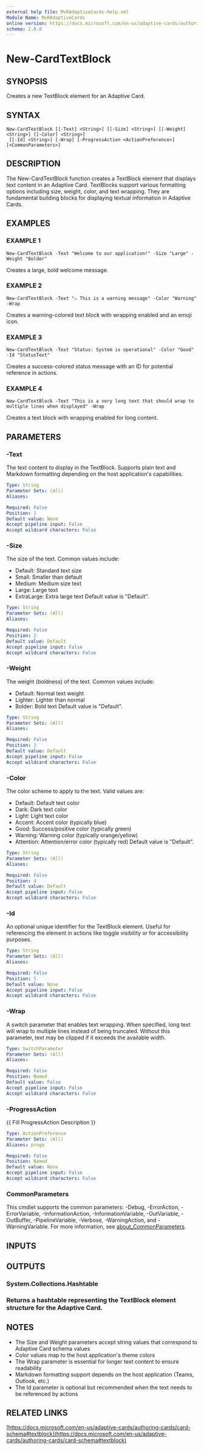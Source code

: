 ```yaml
---
external help file: MvRAdaptiveCards-help.xml
Module Name: MvRAdaptiveCards
online version: https://docs.microsoft.com/en-us/adaptive-cards/authoring-cards/card-schema#textblock
schema: 2.0.0
---
```


# New-CardTextBlock

## SYNOPSIS
Creates a new TextBlock element for an Adaptive Card.

## SYNTAX

```
New-CardTextBlock [[-Text] <String>] [[-Size] <String>] [[-Weight] <String>] [[-Color] <String>]
 [[-Id] <String>] [-Wrap] [-ProgressAction <ActionPreference>] [<CommonParameters>]
```

## DESCRIPTION
The New-CardTextBlock function creates a TextBlock element that displays text content in an Adaptive Card.
TextBlocks support various formatting options including size, weight, color, and text wrapping.
They are fundamental building blocks for displaying textual information in Adaptive Cards.

## EXAMPLES

### EXAMPLE 1
```
New-CardTextBlock -Text "Welcome to our application!" -Size "Large" -Weight "Bolder"
```

Creates a large, bold welcome message.

### EXAMPLE 2
```
New-CardTextBlock -Text "⚠️ This is a warning message" -Color "Warning" -Wrap
```

Creates a warning-colored text block with wrapping enabled and an emoji icon.

### EXAMPLE 3
```
New-CardTextBlock -Text "Status: System is operational" -Color "Good" -Id "StatusText"
```

Creates a success-colored status message with an ID for potential reference in actions.

### EXAMPLE 4
```
New-CardTextBlock -Text "This is a very long text that should wrap to multiple lines when displayed" -Wrap
```

Creates a text block with wrapping enabled for long content.

## PARAMETERS

### -Text
The text content to display in the TextBlock.
Supports plain text and Markdown formatting
depending on the host application's capabilities.

```yaml
Type: String
Parameter Sets: (All)
Aliases:

Required: False
Position: 1
Default value: None
Accept pipeline input: False
Accept wildcard characters: False
```

### -Size
The size of the text.
Common values include:
- Default: Standard text size
- Small: Smaller than default
- Medium: Medium size text
- Large: Large text
- ExtraLarge: Extra large text
Default value is "Default".

```yaml
Type: String
Parameter Sets: (All)
Aliases:

Required: False
Position: 2
Default value: Default
Accept pipeline input: False
Accept wildcard characters: False
```

### -Weight
The weight (boldness) of the text.
Common values include:
- Default: Normal text weight
- Lighter: Lighter than normal
- Bolder: Bold text
Default value is "Default".

```yaml
Type: String
Parameter Sets: (All)
Aliases:

Required: False
Position: 3
Default value: Default
Accept pipeline input: False
Accept wildcard characters: False
```

### -Color
The color scheme to apply to the text.
Valid values are:
- Default: Default text color
- Dark: Dark text color
- Light: Light text color  
- Accent: Accent color (typically blue)
- Good: Success/positive color (typically green)
- Warning: Warning color (typically orange/yellow)
- Attention: Attention/error color (typically red)
Default value is "Default".

```yaml
Type: String
Parameter Sets: (All)
Aliases:

Required: False
Position: 4
Default value: Default
Accept pipeline input: False
Accept wildcard characters: False
```

### -Id
An optional unique identifier for the TextBlock element.
Useful for referencing the element
in actions like toggle visibility or for accessibility purposes.

```yaml
Type: String
Parameter Sets: (All)
Aliases:

Required: False
Position: 5
Default value: None
Accept pipeline input: False
Accept wildcard characters: False
```

### -Wrap
A switch parameter that enables text wrapping.
When specified, long text will wrap to multiple
lines instead of being truncated.
Without this parameter, text may be clipped if it exceeds the available width.

```yaml
Type: SwitchParameter
Parameter Sets: (All)
Aliases:

Required: False
Position: Named
Default value: False
Accept pipeline input: False
Accept wildcard characters: False
```

### -ProgressAction
{{ Fill ProgressAction Description }}

```yaml
Type: ActionPreference
Parameter Sets: (All)
Aliases: proga

Required: False
Position: Named
Default value: None
Accept pipeline input: False
Accept wildcard characters: False
```

### CommonParameters
This cmdlet supports the common parameters: -Debug, -ErrorAction, -ErrorVariable, -InformationAction, -InformationVariable, -OutVariable, -OutBuffer, -PipelineVariable, -Verbose, -WarningAction, and -WarningVariable. For more information, see [about_CommonParameters](http://go.microsoft.com/fwlink/?LinkID=113216).

## INPUTS

## OUTPUTS

### System.Collections.Hashtable
###     Returns a hashtable representing the TextBlock element structure for the Adaptive Card.
## NOTES
- The Size and Weight parameters accept string values that correspond to Adaptive Card schema values
- Color values map to the host application's theme colors
- The Wrap parameter is essential for longer text content to ensure readability
- Markdown formatting support depends on the host application (Teams, Outlook, etc.)
- The Id parameter is optional but recommended when the text needs to be referenced by actions

## RELATED LINKS

[https://docs.microsoft.com/en-us/adaptive-cards/authoring-cards/card-schema#textblock](https://docs.microsoft.com/en-us/adaptive-cards/authoring-cards/card-schema#textblock)

